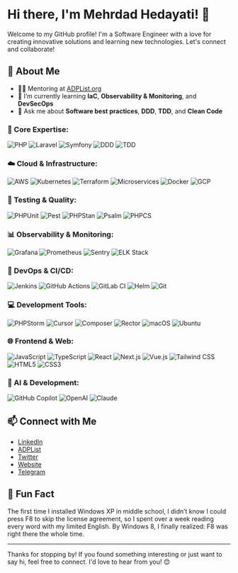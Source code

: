 # Hi there, I'm Mehrdad Hedayati! 👋

Welcome to my GitHub profile! I'm a Software Engineer with a love for creating innovative solutions and learning new technologies. Let's connect and collaborate!

## 🚀 About Me

- 🧑‍🏫 Mentoring at [ADPList.org](https://adplist.org/mentors/mehrdad-hedayati)
- 🌱 I’m currently learning **IaC**, **Observability & Monitoring**, and **DevSecOps**
- 💬 Ask me about **Software best practices**, **DDD**, **TDD**, and **Clean Code**

### 🎯 Core Expertise:
![PHP](https://img.shields.io/badge/-PHP-333?style=flat&logo=php) ![Laravel](https://img.shields.io/badge/-Laravel-333?style=flat&logo=laravel) ![Symfony](https://img.shields.io/badge/-Symfony-333?style=flat&logo=symfony) ![DDD](https://img.shields.io/badge/-DDD-333?style=flat) ![TDD](https://img.shields.io/badge/-TDD-333?style=flat)

### ☁️ Cloud & Infrastructure:
![AWS](https://img.shields.io/badge/-AWS-333?style=flat&logo=amazonwebservices) ![Kubernetes](https://img.shields.io/badge/-Kubernetes-333?style=flat&logo=kubernetes) ![Terraform](https://img.shields.io/badge/-Terraform-333?style=flat&logo=terraform) ![Microservices](https://img.shields.io/badge/-Microservices-333?style=flat) ![Docker](https://img.shields.io/badge/-Docker-333?style=flat&logo=docker) ![GCP](https://img.shields.io/badge/-GCP-333?style=flat&logo=googlecloud)

### 🧪 Testing & Quality:
![PHPUnit](https://img.shields.io/badge/-PHPUnit-333?style=flat&logo=phpunit) ![Pest](https://img.shields.io/badge/-Pest-333?style=flat) ![PHPStan](https://img.shields.io/badge/-PHPStan-333?style=flat&logo=phpstan) ![Psalm](https://img.shields.io/badge/-Psalm-333?style=flat&logo=psalm) ![PHPCS](https://img.shields.io/badge/-PHPCS-333?style=flat)

### 📊 Observability & Monitoring:
![Grafana](https://img.shields.io/badge/-Grafana-333?style=flat&logo=grafana) ![Prometheus](https://img.shields.io/badge/-Prometheus-333?style=flat&logo=prometheus) ![Sentry](https://img.shields.io/badge/-Sentry-333?style=flat&logo=sentry) ![ELK Stack](https://img.shields.io/badge/-ELK%20Stack-333?style=flat&logo=elastic)

### 🔧 DevOps & CI/CD:
![Jenkins](https://img.shields.io/badge/-Jenkins-333?style=flat&logo=jenkins) ![GitHub Actions](https://img.shields.io/badge/-GitHub%20Actions-333?style=flat&logo=githubactions) ![GitLab CI](https://img.shields.io/badge/-GitLab%20CI-333?style=flat&logo=gitlab) ![Helm](https://img.shields.io/badge/-Helm-333?style=flat&logo=helm) ![Git](https://img.shields.io/badge/-Git-333?style=flat&logo=git)

### 💻 Development Tools:
![PHPStorm](https://img.shields.io/badge/-PHPStorm-333?style=flat&logo=phpstorm) ![Cursor](https://img.shields.io/badge/-Cursor-333?style=flat) ![Composer](https://img.shields.io/badge/-Composer-333?style=flat&logo=composer) ![Rector](https://img.shields.io/badge/-Rector-333?style=flat) ![macOS](https://img.shields.io/badge/-macOS-333?style=flat&logo=apple) ![Ubuntu](https://img.shields.io/badge/-Ubuntu-333?style=flat&logo=ubuntu)

### 🌐 Frontend & Web:
![JavaScript](https://img.shields.io/badge/-JavaScript-333?style=flat&logo=javascript) ![TypeScript](https://img.shields.io/badge/-TypeScript-333?style=flat&logo=typescript) ![React](https://img.shields.io/badge/-React-333?style=flat&logo=react) ![Next.js](https://img.shields.io/badge/-Next.js-333?style=flat&logo=nextdotjs) ![Vue.js](https://img.shields.io/badge/-Vue.js-333?style=flat&logo=vuedotjs) ![Tailwind CSS](https://img.shields.io/badge/-Tailwind%20CSS-333?style=flat&logo=tailwindcss) ![HTML5](https://img.shields.io/badge/-HTML5-333?style=flat&logo=html5) ![CSS3](https://img.shields.io/badge/-CSS3-333?style=flat&logo=css3)

### 🤖 AI & Development:
![GitHub Copilot](https://img.shields.io/badge/-GitHub%20Copilot-333?style=flat&logo=githubcopilot) ![OpenAI](https://img.shields.io/badge/-OpenAI-333?style=flat&logo=openai) ![Claude](https://img.shields.io/badge/-Claude-333?style=flat)

## 📫 Connect with Me

- [LinkedIn](https://linkedin.com/in/mhedayati)
- [ADPList](https://adplist.org/mentors/mehrdad-hedayati)
- [Twitter](https://twitter.com/mithredate)
- [Website](https://mithredate.com)
- [Telegram](https://t.me/mithredate)


## 🎉 Fun Fact

The first time I installed Windows XP in middle school, I didn’t know I could press F8 to skip the license agreement, so I spent over a week reading every word with my limited English. By Windows 8, I finally realized: F8 was right there the whole time.

---

Thanks for stopping by! If you found something interesting or just want to say hi, feel free to connect. I'd love to hear from you! 😊
